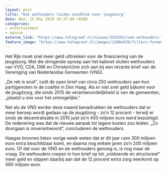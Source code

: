 ```yaml
---
layout: post
title: "Ook wethouders luiden noodklok over jeugdzorg"
date: Wed, 15 May 2019 18:37:49 +0200
categories: 
- entertainment 
- opinie 
externe_link: "https://www.telegraaf.nl/nieuws/3593351/ook-wethouders-luiden-noodklok-over-jeugdzorg"
feature_image: "https://www.telegraaf.nl/images/1200x630/filters:format(jpeg):quality(80)/cdn-kiosk-api.telegraaf.nl/cbed0e6a-772f-11e9-bf65-02c309bc01c1.jpg"
---
```


<p class="intro">Het Rijk moet snel meer geld uittrekken voor de financiering van de jeugdzorg. Met die dringende oproep aan het kabinet sluiten wethouders van VVD, CDA, D66 en ChristenUnie zich aan bij een recente brief van de Vereniging van Nederlandse Gemeenten (VNG).</p> <p>„De rek is eruit”, luidt de open brief van circa 250 wethouders aan hun partijgenoten in de coalitie in Den Haag. Als er niet snel geld bijkomt voor de jeugdzorg, die sinds 2015 de verantwoordelijkheid is van de gemeenten, „plaatst u ons voor het onmogelijke.”</p><p>Net als de VNG eerder deze maand benadrukken de wethouders dat er meer beroep wordt gedaan op de jeugdzorg - zo’n 12 procent - terwijl er sinds de decentralisatie in 2015 juist zo’n 450 miljoen euro werd bezuinigd. De redenering was dat de nieuwe aanpak tot lagere kosten zou leiden. „Zo doorgaan is onverantwoord”, concluderen de wethouders.</p><p>Haagse bronnen lieten vorige week weten dat er dit jaar ruim 300 miljoen euro extra beschikbaar komt, en daarna nog enkele jaren zo’n 200 miljoen euro. Of dat voor de VNG en de wethouders genoeg is, is nog maar de vraag. De wethouders roepen in hun brief op tot „voldoende en structureel” meer geld en stippen daarbij aan dat de 12 procent extra zorg neerkomt op 490 miljoen euro.</p>
